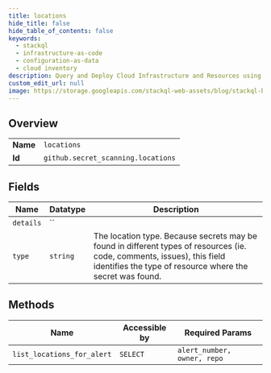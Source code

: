 ```yaml
---
title: locations
hide_title: false
hide_table_of_contents: false
keywords:
  - stackql
  - infrastructure-as-code
  - configuration-as-data
  - cloud inventory
description: Query and Deploy Cloud Infrastructure and Resources using SQL
custom_edit_url: null
image: https://storage.googleapis.com/stackql-web-assets/blog/stackql-blog-post-featured-image.png
---
```

  
    

## Overview
<table><tbody>
<tr><td><b>Name</b></td><td><code>locations</code></td></tr>
<tr><td><b>Id</b></td><td><code>github.secret_scanning.locations</code></td></tr>
</tbody></table>

## Fields
| Name | Datatype | Description |
| ---- | -------- | ----------- |
| `details` | `` |  |
| `type` | `string` | The location type. Because secrets may be found in different types of resources (ie. code, comments, issues), this field identifies the type of resource where the secret was found. |
## Methods
| Name | Accessible by | Required Params |
| ---- | ------------- | --------------- |
| `list_locations_for_alert` | `SELECT` | `alert_number, owner, repo` |
